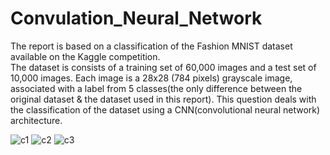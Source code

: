 # Convulation_Neural_Network

The report is based on a classification of the Fashion MNIST dataset available on the Kaggle competition.<br>
The dataset is consists of a training set of 60,000 images and a test set of 10,000 images. Each image is a 28x28 (784 pixels) grayscale image, associated with a label from 5 classes(the only difference between the original dataset & the dataset used in this report). This question deals with the classification of the dataset using a CNN(convolutional neural network) architecture.

![c1](https://user-images.githubusercontent.com/31189656/98511181-5b46ae00-2232-11eb-99e5-31ecf0e8f5c6.JPG)
![c2](https://user-images.githubusercontent.com/31189656/98511185-5bdf4480-2232-11eb-88b3-1fc676e68199.JPG)
![c3](https://user-images.githubusercontent.com/31189656/98511190-5d107180-2232-11eb-91e1-ec389aecd7f7.JPG)
